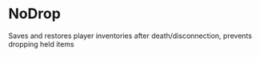 # NoDrop
Saves and restores player inventories after death/disconnection, prevents dropping held items
